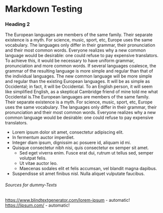 # Markdown Testing

### Heading 2

The European languages are members of the same family. Their separate existence is a myth. 
For science, music, sport, etc, Europe uses the same vocabulary. The languages only differ in their grammar, 
their pronunciation and their most common words. Everyone realizes why a new common language would be desirable: 
one could refuse to pay expensive translators. To achieve this, it would be necessary to have uniform grammar, 
pronunciation and more common words. If several languages coalesce, the grammar of the resulting language is more 
simple and regular than that of the individual languages. The new common language will be more simple and regular than 
the existing European languages. It will be as simple as Occidental; in fact, it will be Occidental. 
To an English person, it will seem like simplified English, as a skeptical Cambridge friend of mine told me what 
Occidental is.The European languages are members of the same family. Their separate existence is a myth. For science, 
music, sport, etc, Europe uses the same vocabulary. The languages only differ in their grammar, their pronunciation and 
their most common words. Everyone realizes why a new common language would be desirable: one could refuse to pay 
expensive translators.

* Lorem ipsum dolor sit amet, consectetur adipiscing elit.
* In fermentum auctor imperdiet. 
* Integer diam ipsum, dignissim ac posuere id, aliquam id mi. 
* Quisque consectetur nibh nisi, quis consectetur ex semper sit amet. 
  * Sed eget viverra enim. Fusce erat dui, rutrum ut tellus sed, semper volutpat felis. 
  * Ut vitae auctor leo.
  * Maecenas sodales elit et felis accumsan, vel blandit magna dapibus. 
* Suspendisse sit amet finibus nisl. Nulla aliquet vulputate faucibus.

###### Sources for dummy-Texts
https://www.blindtextgenerator.com/lorem-ipsum - automatic!
https://lipsum.com/ - automatic!